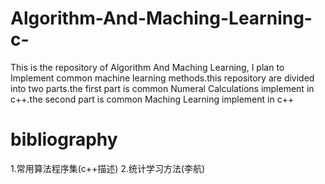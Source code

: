 # Algorithm-And-Maching-Learning-c-
This is the repository of Algorithm And Maching Learning, I plan to  Implement common machine learning methods.this repository are divided into two parts.the first part is common Numeral Calculations implement in c++.the second part is common Maching Learning implement in c++
# bibliography
1.常用算法程序集(c++描述)
2.统计学习方法(李航)
